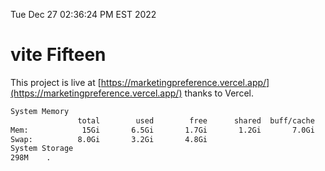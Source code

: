 Tue Dec 27 02:36:24 PM EST 2022

# vite Fifteen


This project is live at [https://marketingpreference.vercel.app/](https://marketingpreference.vercel.app/) thanks to Vercel.

```bash
System Memory
               total        used        free      shared  buff/cache   available
Mem:            15Gi       6.5Gi       1.7Gi       1.2Gi       7.0Gi       7.2Gi
Swap:          8.0Gi       3.2Gi       4.8Gi
System Storage
298M	.
